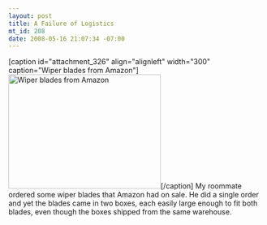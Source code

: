```yaml
--- 
layout: post
title: A Failure of Logistics
mt_id: 208
date: 2008-05-16 21:07:34 -07:00
---
```

[caption id="attachment_326" align="alignleft" width="300" caption="Wiper blades from Amazon"]<a href="http://dinomite.net/wp-content/uploads/2008/09/wiper-blades.jpg"><img src="http://dinomite.net/wp-content/uploads/2008/09/wiper-blades-300x225.jpg" alt="Wiper blades from Amazon" title="wiper-blades" width="300" height="225" class="size-medium wp-image-326" /></a>[/caption]
My roommate ordered some wiper blades that Amazon had on sale.  He did a single order and yet the blades came in two boxes, each easily large enough to fit both blades, even though the boxes shipped from the same warehouse.
